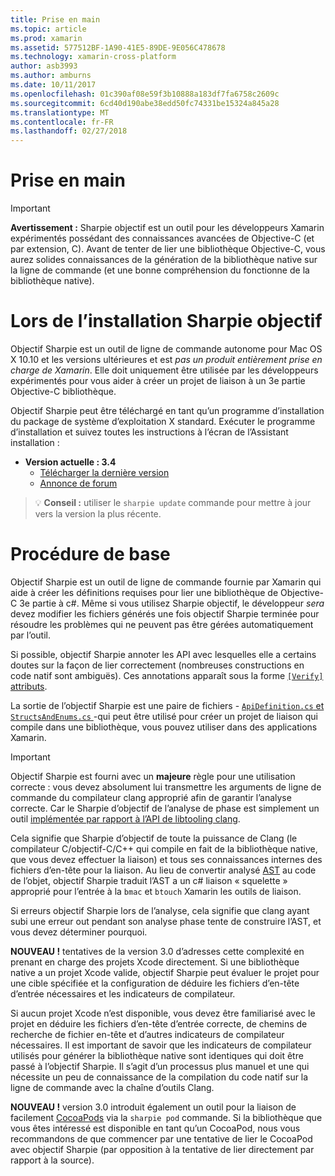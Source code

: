 ```yaml
---
title: Prise en main
ms.topic: article
ms.prod: xamarin
ms.assetid: 577512BF-1A90-41E5-89DE-9E056C478678
ms.technology: xamarin-cross-platform
author: asb3993
ms.author: amburns
ms.date: 10/11/2017
ms.openlocfilehash: 01c390af08e59f3b10888a183df7fa6758c2609c
ms.sourcegitcommit: 6cd40d190abe38edd50fc74331be15324a845a28
ms.translationtype: MT
ms.contentlocale: fr-FR
ms.lasthandoff: 02/27/2018
---
```

# <a name="getting-started"></a>Prise en main

<style type="text/css"> .Terminal-bleu {couleur : rgb(10,96,254) ;} .terminal-vert {couleur : rgb(12,156,26) ;} .terminal à magenta {couleur : rgb(152,12,103) ;} </style>


> [!IMPORTANT]
> **Avertissement :** Sharpie objectif est un outil pour les développeurs Xamarin expérimentés possédant des connaissances avancées de Objective-C (et par extension, C). Avant de tenter de lier une bibliothèque Objective-C, vous aurez solides connaissances de la génération de la bibliothèque native sur la ligne de commande (et une bonne compréhension du fonctionne de la bibliothèque native).

<a name="installing" />

# <a name="installing-objective-sharpie"></a>Lors de l’installation Sharpie objectif

Objectif Sharpie est un outil de ligne de commande autonome pour Mac OS X 10.10 et les versions ultérieures et est _pas un produit entièrement prise en charge de Xamarin_. Elle doit uniquement être utilisée par les développeurs expérimentés pour vous aider à créer un projet de liaison à un 3e partie Objective-C bibliothèque.

Objectif Sharpie peut être téléchargé en tant qu’un programme d’installation du package de système d’exploitation X standard.
Exécuter le programme d’installation et suivez toutes les instructions à l’écran de l’Assistant installation :

- **Version actuelle : 3.4**
  - [Télécharger la dernière version](https://dl.xamarin.com/objective-sharpie/ObjectiveSharpie.pkg)
  - [Annonce de forum](https://forums.xamarin.com/discussion/104800/objective-sharpie-3-4)

> 💡 **Conseil :** utiliser le `sharpie update` commande pour mettre à jour vers la version la plus récente.

# <a name="basic-walkthrough"></a>Procédure de base

Objectif Sharpie est un outil de ligne de commande fournie par Xamarin qui aide à créer les définitions requises pour lier une bibliothèque de Objective-C 3e partie à c#.
Même si vous utilisez Sharpie objectif, le développeur *sera* devez modifier les fichiers générés une fois objectif Sharpie terminée pour résoudre les problèmes qui ne peuvent pas être gérées automatiquement par l’outil.

Si possible, objectif Sharpie annoter les API avec lesquelles elle a certains doutes sur la façon de lier correctement (nombreuses constructions en code natif sont ambiguës).
Ces annotations apparaît sous la forme [ `[Verify]` attributs](~/cross-platform/macios/binding/objective-sharpie/platform/verify.md).

La sortie de l’objectif Sharpie est une paire de fichiers - [ `ApiDefinition.cs` et `StructsAndEnums.cs` ](~/cross-platform/macios/binding/objective-sharpie/platform/apidefinitions-structsandenums.md) -qui peut être utilisé pour créer un projet de liaison qui compile dans une bibliothèque, vous pouvez utiliser dans des applications Xamarin.

> [!IMPORTANT]
> Objectif Sharpie est fourni avec un **majeure** règle pour une utilisation correcte : vous devez absolument lui transmettre les arguments de ligne de commande du compilateur clang approprié afin de garantir l’analyse correcte. Car le Sharpie d’objectif de l’analyse de phase est simplement un outil [implémentée par rapport à l’API de libtooling clang](http://clang.llvm.org/docs/LibTooling.html).

Cela signifie que Sharpie d’objectif de toute la puissance de Clang (le compilateur C/objectif-C/C++ qui compile en fait de la bibliothèque native, que vous devez effectuer la liaison) et tous ses connaissances internes des fichiers d’en-tête pour la liaison.
Au lieu de convertir analysé [AST](http://en.wikipedia.org/wiki/Abstract_syntax_tree) au code de l’objet, objectif Sharpie traduit l’AST a un c# liaison « squelette » approprié pour l’entrée à la `bmac` et `btouch` Xamarin les outils de liaison.

Si erreurs objectif Sharpie lors de l’analyse, cela signifie que clang ayant subi une erreur out pendant son analyse phase tente de construire l’AST, et vous devez déterminer pourquoi.

**NOUVEAU !** tentatives de la version 3.0 d’adresses cette complexité en prenant en charge des projets Xcode directement. Si une bibliothèque native a un projet Xcode valide, objectif Sharpie peut évaluer le projet pour une cible spécifiée et la configuration de déduire les fichiers d’en-tête d’entrée nécessaires et les indicateurs de compilateur.

Si aucun projet Xcode n’est disponible, vous devez être familiarisé avec le projet en déduire les fichiers d’en-tête d’entrée correcte, de chemins de recherche de fichier en-tête et d’autres indicateurs de compilateur nécessaires. Il est important de savoir que les indicateurs de compilateur utilisés pour générer la bibliothèque native sont identiques qui doit être passé à l’objectif Sharpie. Il s’agit d’un processus plus manuel et une qui nécessite un peu de connaissance de la compilation du code natif sur la ligne de commande avec la chaîne d’outils Clang.

**NOUVEAU !** version 3.0 introduit également un outil pour la liaison de facilement [CocoaPods](https://cocoapods.org) via la `sharpie pod` commande.
Si la bibliothèque que vous êtes intéressé est disponible en tant qu’un CocoaPod, nous vous recommandons de que commencer par une tentative de lier le CocoaPod avec objectif Sharpie (par opposition à la tentative de lier directement par rapport à la source).